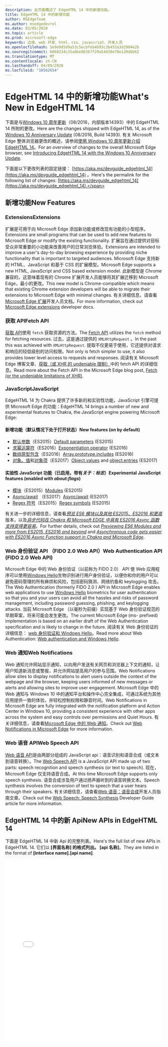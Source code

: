 ```yaml
---
description: 此页面概述了 EdgeHTML 14 中的新增功能。
title: EdgeHTML 14 中的新增功能
author: MSEdgeTeam
ms.author: msedgedevrel
ms.date: 03/05/2020
ms.topic: article
ms.prod: microsoft-edge
keywords: 边缘、web 开发、html、css、javascript、开发人员
ms.openlocfilehash: 5e9e0d5d9a53c5ecbfeb4b93c3b453a3d2904e2b
ms.sourcegitcommit: 6860234c25a8be863b7f29a54838e78e120dbb62
ms.translationtype: MT
ms.contentlocale: zh-CN
ms.lasthandoff: 04/09/2020
ms.locfileid: "10562654"
---
```

# <span data-ttu-id="2e3fa-104">EdgeHTML 14 中的新增功能</span><span class="sxs-lookup"><span data-stu-id="2e3fa-104">What's New in EdgeHTML 14</span></span>
<span data-ttu-id="2e3fa-105">下面是与[Windows 10 周年更新](https://blogs.windows.com/windowsexperience/2016/06/29/windows-10-anniversary-update-available-august-2/)（08/2016，内部版本14393）中的 EdgeHTML 14 所附的更改。</span><span class="sxs-lookup"><span data-stu-id="2e3fa-105">Here are the changes shipped with EdgeHTML 14, as of the [Windows 10 Anniversary Update](https://blogs.windows.com/windowsexperience/2016/06/29/windows-10-anniversary-update-available-august-2/) (08/2016, Build 14393).</span></span> <span data-ttu-id="2e3fa-106">有关 Microsoft Edge 整体浏览器更改的概述，请参阅[使用 Windows 10 周年更新介绍 EdgeHTML 14](https://blogs.windows.com/msedgedev/2016/08/04/introducing-edgehtml-14)。</span><span class="sxs-lookup"><span data-stu-id="2e3fa-106">For an overview of changes to the overall Microsoft Edge browser, see [Introducing EdgeHTML 14 with the Windows 10 Anniversary Update](https://blogs.windows.com/msedgedev/2016/08/04/introducing-edgehtml-14).</span></span>

<span data-ttu-id="2e3fa-107">下面是以下更改列表的固定链接： [https://aka.ms/devguide_edgehtml_14](https://aka.ms/devguide_edgehtml_14) 。</span><span class="sxs-lookup"><span data-stu-id="2e3fa-107">Here's the permalink for the following list of changes: [https://aka.ms/devguide_edgehtml_14](https://aka.ms/devguide_edgehtml_14).</span></span>

## <span data-ttu-id="2e3fa-108">新增功能</span><span class="sxs-lookup"><span data-stu-id="2e3fa-108">New Features</span></span>

### <span data-ttu-id="2e3fa-109">Extensions</span><span class="sxs-lookup"><span data-stu-id="2e3fa-109">Extensions</span></span>
<span data-ttu-id="2e3fa-110">扩展是可用于向 Microsoft Edge 添加新功能或修改现有功能的小型程序。</span><span class="sxs-lookup"><span data-stu-id="2e3fa-110">Extensions are small programs that can be used to add new features to Microsoft Edge or modify the existing functionality.</span></span> <span data-ttu-id="2e3fa-111">扩展旨在通过提供对目标受众非常重要的小功能来改善用户的日常浏览体验。</span><span class="sxs-lookup"><span data-stu-id="2e3fa-111">Extensions are intended to improve a user's day-to-day browsing experience by providing niche functionality that is important to targeted audiences.</span></span> <span data-ttu-id="2e3fa-112">Microsoft Edge 支持新的 HTML、JavaScript 和基于 CSS 的扩展模型。</span><span class="sxs-lookup"><span data-stu-id="2e3fa-112">Microsoft Edge supports a new HTML, JavaScript and CSS based extension model.</span></span> <span data-ttu-id="2e3fa-113">此新模型是 Chrome 兼容的，这意味着现有的 Chrome 扩展开发人员能够将其扩展迁移到 Microsoft Edge，最小的更改。</span><span class="sxs-lookup"><span data-stu-id="2e3fa-113">This new model is Chrome-compatible which means that existing Chrome extension developers will be able to migrate their extensions to Microsoft Edge with minimal changes.</span></span> <span data-ttu-id="2e3fa-114">有关详细信息，请查看[Microsoft Edge 扩展](https://docs.microsoft.com/microsoft-edge/extensions)开发人员文档。</span><span class="sxs-lookup"><span data-stu-id="2e3fa-114">For more information, check out [Microsoft Edge extensions](https://docs.microsoft.com/microsoft-edge/extensions) developer docs.</span></span> 

### <span data-ttu-id="2e3fa-115">获取 API</span><span class="sxs-lookup"><span data-stu-id="2e3fa-115">Fetch API</span></span>
<span data-ttu-id="2e3fa-116">[获取 API](https://fetch.spec.whatwg.org/#fetch-api)使用 `fetch` 获取资源的方法。</span><span class="sxs-lookup"><span data-stu-id="2e3fa-116">The [Fetch API](https://fetch.spec.whatwg.org/#fetch-api) utilizes the `fetch` method for fetching resources.</span></span> <span data-ttu-id="2e3fa-117">过去，这是通过提供的 `XMLHttpRequest` 。</span><span class="sxs-lookup"><span data-stu-id="2e3fa-117">In the past this was achieved with `XMLHttpRequest`.</span></span> <span data-ttu-id="2e3fa-118">提取不仅更易于使用，它还提供对请求和响应的较低级别的访问权限。</span><span class="sxs-lookup"><span data-stu-id="2e3fa-118">Not only is fetch simpler to use, it also provides lower level access to requests and responses.</span></span> <span data-ttu-id="2e3fa-119">阅读有关 Microsoft Edge 博客文章、[获取（或 XHR 的 undeniable 限制）](https://blogs.windows.com/msedgedev/2016/05/24/fetch-and-xhr-limitations/)中的 fetch API 的详细信息。</span><span class="sxs-lookup"><span data-stu-id="2e3fa-119">Read more about the Fetch API in the Microsoft Edge blog post, [Fetch (or the undeniable limitations of XHR)](https://blogs.windows.com/msedgedev/2016/05/24/fetch-and-xhr-limitations/).</span></span>

### <span data-ttu-id="2e3fa-120">JavaScript</span><span class="sxs-lookup"><span data-stu-id="2e3fa-120">JavaScript</span></span>

<span data-ttu-id="2e3fa-121">EdgeHTML 14 为 Chakra 提供了许多新的和实验性功能，JavaScript 引擎可提供 Microsoft Edge 的功能：</span><span class="sxs-lookup"><span data-stu-id="2e3fa-121">EdgeHTML 14 brings a number of new and experimental features to Chakra, the JavaScript engine powering Microsoft Edge:</span></span>

#### <span data-ttu-id="2e3fa-122">新增功能（默认情况下处于打开状态）</span><span class="sxs-lookup"><span data-stu-id="2e3fa-122">New features (on by default)</span></span>

* <span data-ttu-id="2e3fa-123">[默认参数](https://developer.microsoft.com/microsoft-edge/platform/status/defaultparameteres6)（ES2015）</span><span class="sxs-lookup"><span data-stu-id="2e3fa-123">[Default parameters](https://developer.microsoft.com/microsoft-edge/platform/status/defaultparameteres6) (ES2015)</span></span>
* <span data-ttu-id="2e3fa-124">[求幂运算符](https://developer.microsoft.com/microsoft-edge/platform/status/exponentiationoperatores2016)（ES2016）</span><span class="sxs-lookup"><span data-stu-id="2e3fa-124">[Exponentiation operator](https://developer.microsoft.com/microsoft-edge/platform/status/exponentiationoperatores2016) (ES2016)</span></span>
* <span data-ttu-id="2e3fa-125">[数组原型包含](https://developer.microsoft.com/microsoft-edge/platform/status/arrayprototypeincludeses2016)（ES2016）</span><span class="sxs-lookup"><span data-stu-id="2e3fa-125">[Array.prototype.includes](https://developer.microsoft.com/microsoft-edge/platform/status/arrayprototypeincludeses2016) (ES2016)</span></span>
* <span data-ttu-id="2e3fa-126">[对象。值](https://developer.mozilla.org/docs/Web/JavaScript/Reference/Global_Objects/Object/values)和[对象项](https://developer.mozilla.org/docs/Web/JavaScript/Reference/Global_Objects/Object/entries)（ES2017）</span><span class="sxs-lookup"><span data-stu-id="2e3fa-126">[Object.values](https://developer.mozilla.org/docs/Web/JavaScript/Reference/Global_Objects/Object/values) and [object.entries](https://developer.mozilla.org/docs/Web/JavaScript/Reference/Global_Objects/Object/entries) (ES2017)</span></span>

#### <span data-ttu-id="2e3fa-127">实验性 JavaScript 功能（已启用，带有*关于：标志*）</span><span class="sxs-lookup"><span data-stu-id="2e3fa-127">Experimental JavaScript features (enabled with *about:flags*)</span></span>

* <span data-ttu-id="2e3fa-128">[模块](https://blogs.windows.com/msedgedev/2016/05/17/es6-modules-and-beyond/)（ES2015）</span><span class="sxs-lookup"><span data-stu-id="2e3fa-128">[Modules](https://blogs.windows.com/msedgedev/2016/05/17/es6-modules-and-beyond/) (ES2015)</span></span>
* <span data-ttu-id="2e3fa-129">[Async/await](https://developer.microsoft.com/microsoft-edge/platform/status/asyncfunctionses2016) （ES2017）</span><span class="sxs-lookup"><span data-stu-id="2e3fa-129">[Async/await](https://developer.microsoft.com/microsoft-edge/platform/status/asyncfunctionses2016) (ES2017)</span></span>
* <span data-ttu-id="2e3fa-130">[Regex 符号](https://developer.microsoft.com/microsoft-edge/platform/status/regexpbuiltinses6)（ES2015）</span><span class="sxs-lookup"><span data-stu-id="2e3fa-130">[Regex symbols](https://developer.microsoft.com/microsoft-edge/platform/status/regexpbuiltinses6) (ES2015)</span></span>

<span data-ttu-id="2e3fa-131">有关进一步的详细信息，请查看[*预览 ES6 模块以及其他 ES2015、ES2016 和更高*](https://blogs.windows.com/msedgedev/2016/05/17/es6-modules-and-beyond/)版本，以及[*异步代码在 Chakra 和 Microsoft EDGE 中具有 ES2016 Async 函数支持变得更容易*](https://blogs.windows.com/msedgedev/2015/09/30/asynchronous-code-gets-easier-with-es2016-async-function-support-in-chakra-and-microsoft-edge/)。</span><span class="sxs-lookup"><span data-stu-id="2e3fa-131">For further details, check out [*Previewing ES6 Modules and more from ES2015, ES2016 and beyond*](https://blogs.windows.com/msedgedev/2016/05/17/es6-modules-and-beyond/) and [*Asynchronous code gets easier with ES2016 Async Function support in Chakra and Microsoft Edge*](https://blogs.windows.com/msedgedev/2015/09/30/asynchronous-code-gets-easier-with-es2016-async-function-support-in-chakra-and-microsoft-edge/).</span></span>

### <span data-ttu-id="2e3fa-132">Web 身份验证 API （FIDO 2.0 Web API）</span><span class="sxs-lookup"><span data-stu-id="2e3fa-132">Web Authentication API (FIDO 2.0 Web API)</span></span>
<span data-ttu-id="2e3fa-133">Microsoft Edge 中的 Web 身份验证（以前称为 FIDO 2.0） API 使 Web 应用程序可以使用[Windows Hello](https://go.microsoft.com/fwlink/p/?LinkID=624961)生物识别进行用户身份验证，以便你和你的用户可以避免密码管理的所有麻烦和风险，包括密码猜测、网络钓鱼和 keylogging 攻击。</span><span class="sxs-lookup"><span data-stu-id="2e3fa-133">The Web Authentication (formerly FIDO 2.0 ) API in Microsoft Edge enables web applications to use [Windows Hello](https://go.microsoft.com/fwlink/p/?LinkID=624961) biometrics for user authentication so that you and your users can avoid all the hassles and risks of password management, including password guessing, phishing, and keylogging attacks.</span></span> <span data-ttu-id="2e3fa-134">当前 Microsoft Edge （以毫秒为前缀）实现基于 Web 身份验证规范的早期草案，将来可能会发生更改。</span><span class="sxs-lookup"><span data-stu-id="2e3fa-134">The current Microsoft Edge (ms- prefixed) implementation is based on an earlier draft of the Web Authentication specification and is likely to change in the future.</span></span> <span data-ttu-id="2e3fa-135">阅读有关 Web 身份验证的详细信息： [web 身份验证和 Windows Hello](https://docs.microsoft.com/microsoft-edge/dev-guide/device/web-authentication)。</span><span class="sxs-lookup"><span data-stu-id="2e3fa-135">Read more about Web Authentication: [Web authentication and Windows Hello](https://docs.microsoft.com/microsoft-edge/dev-guide/device/web-authentication).</span></span>

### <span data-ttu-id="2e3fa-136">Web 通知</span><span class="sxs-lookup"><span data-stu-id="2e3fa-136">Web Notifications</span></span>
<span data-ttu-id="2e3fa-137">Web 通知允许网站显示通知，以向用户发送有关网页和浏览器上下文的通知，让用户知道新消息或警报，并允许网站提高用户的参与范围。</span><span class="sxs-lookup"><span data-stu-id="2e3fa-137">Web Notifications allow sites to display notifications to alert users outside the context of the webpage and the browser, keeping users informed of new messages or alerts and allowing sites to improve user engagement.</span></span> <span data-ttu-id="2e3fa-138">Microsoft Edge 中的 Web 通知与 Windows 10 中的通知平台和操作中心完全集成，可通过系统为其他应用提供一致的体验，并轻松控制权限和静音时间。</span><span class="sxs-lookup"><span data-stu-id="2e3fa-138">Web Notifications in Microsoft Edge are fully integrated with the notification platform and Action Center in Windows 10, providing a consistent experience with other apps across the system and easy controls over permissions and Quiet Hours.</span></span> <span data-ttu-id="2e3fa-139">有关详细信息，请查看[Microsoft Edge 中的 Web 通知](https://blogs.windows.com/msedgedev/2016/05/16/web-notifications-microsoft-edge/)。</span><span class="sxs-lookup"><span data-stu-id="2e3fa-139">Check out [Web Notifications in Microsoft Edge](https://blogs.windows.com/msedgedev/2016/05/16/web-notifications-microsoft-edge/) for more information.</span></span> 

### <span data-ttu-id="2e3fa-140">Web 语音 API</span><span class="sxs-lookup"><span data-stu-id="2e3fa-140">Web Speech API</span></span>
<span data-ttu-id="2e3fa-141">[Web 语音 API](https://dvcs.w3.org/hg/speech-api/raw-file/tip/speechapi.html)是由两部分组成的 JavaScript api：语音识别和语音合成（或文本到语音转换）。</span><span class="sxs-lookup"><span data-stu-id="2e3fa-141">The [Web Speech API](https://dvcs.w3.org/hg/speech-api/raw-file/tip/speechapi.html) is a JavaScript API made up of two parts: speech recognition and speech synthesis (or text to speech).</span></span> <span data-ttu-id="2e3fa-142">现在，Microsoft Edge 仅支持语音合成。</span><span class="sxs-lookup"><span data-stu-id="2e3fa-142">At this time Microsoft Edge supports only speech synthesis.</span></span> <span data-ttu-id="2e3fa-143">语音合成涉及用户通过扬声器听到的语音转换文本。</span><span class="sxs-lookup"><span data-stu-id="2e3fa-143">Speech synthesis involves the conversion of text to speech that a user hears through their speakers.</span></span> <span data-ttu-id="2e3fa-144">有关详细信息，请查看[Web 语音：语音合成](https://docs.microsoft.com/microsoft-edge/dev-guide/multimedia/web-speech-api)开发人员指南文章。</span><span class="sxs-lookup"><span data-stu-id="2e3fa-144">Check out the [Web Speech: Speech Synthesis](https://docs.microsoft.com/microsoft-edge/dev-guide/multimedia/web-speech-api) Developer Guide article for more information.</span></span> 

## <span data-ttu-id="2e3fa-145">EdgeHTML 14 中的新 Api</span><span class="sxs-lookup"><span data-stu-id="2e3fa-145">New APIs in EdgeHTML 14</span></span>

<span data-ttu-id="2e3fa-146">下面是 EdgeHTML 14 中新 Api 的完整列表。</span><span class="sxs-lookup"><span data-stu-id="2e3fa-146">Here's the full list of new APIs in EdgeHTML 14.</span></span> <span data-ttu-id="2e3fa-147">它们以 **[界面名称] 的格式列出。 [api 名称]**。</span><span class="sxs-lookup"><span data-stu-id="2e3fa-147">They are listed in the format of **[interface name].[api name]**.</span></span>
<iframe height='585' scrolling='no' title='<span data-ttu-id="2e3fa-148">EdgeHTML 14 中的新 Api</span><span class="sxs-lookup"><span data-stu-id="2e3fa-148">New APIs in EdgeHTML 14</span></span>' src='//codepen.io/MSEdgeDev/embed/oWMEPE/?height=585&theme-id=23761&default-tab=result&embed-version=2' frameborder='no' allowtransparency='true' allowfullscreen='true' style='width: 100%;'><span data-ttu-id="2e3fa-149">在 <a href='https://codepen.io/MSEdgeDev/pen/oWMEPE/'> </a> CodePen 上的 MSEdgeDev （ <a href='https://codepen.io/MSEdgeDev'> @MSEdgeDev）中查看 EdgeHTML 14 中的笔新 api </a> <a href='https://codepen.io'> </a> 。</span><span class="sxs-lookup"><span data-stu-id="2e3fa-149">See the Pen <a href='https://codepen.io/MSEdgeDev/pen/oWMEPE/'>New APIs in EdgeHTML 14</a>by MSEdgeDev (<a href='https://codepen.io/MSEdgeDev'>@MSEdgeDev</a>) on <a href='https://codepen.io'>CodePen</a>.</span></span>
</iframe>
